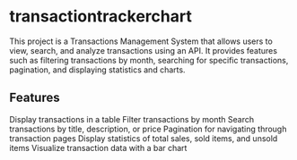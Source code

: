 # transactiontrackerchart
This project is a Transactions Management System that allows users to view, search, and analyze transactions using an API. It provides features such as filtering transactions by month, searching for specific transactions, pagination, and displaying statistics and charts.


## Features

Display transactions in a table
Filter transactions by month
Search transactions by title, description, or price
Pagination for navigating through transaction pages
Display statistics of total sales, sold items, and unsold items
Visualize transaction data with a bar chart


